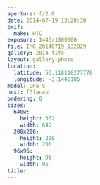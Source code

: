 ```yaml
---
aperture: f/2.0
date: 2014-07-19 13:20:30
exif:
  make: HTC
exposure: 1446/1000000
file: IMG_20140719_132029
gallery: 2014-fife
layout: gallery-photo
location:
  latitude: 56.118118277778
  longitude: -3.1446185
model: One S
next: f3fac4b
ordering: 0
sizes:
  640w:
    height: 362
    width: 640
  200x200:
    height: 200
    width: 200
  96x96:
    height: 96
    width: 96
title: 
---
```

